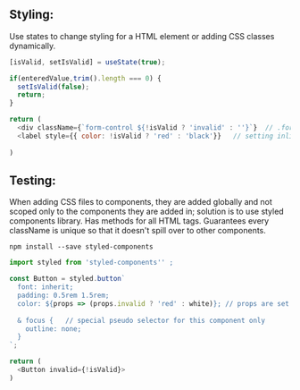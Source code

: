 ## Styling:
Use states to change styling for a HTML element or adding CSS classes dynamically.
```javascript
[isValid, setIsValid] = useState(true);

if(enteredValue,trim().length === 0) {
  setIsValid(false);
  return;
}

return (
  <div className={`form-control ${!isValid ? 'invalid' : ''}`}  // .form-control.invalid is a CSS class
  <label style={{ color: !isValid ? 'red' : 'black'}}   // setting inline 
  
)
```
## Testing:
When adding CSS files to components, they are added globally and not scoped only to the components they are added in; solution is to use styled components library. Has methods for all HTML tags. Guarantees every className is unique so that it doesn't spill over to other components.
```
npm install --save styled-components
```
```javascript
import styled from 'styled-components'' ;

const Button = styled.button`
  font: inherit;
  padding: 0.5rem 1.5rem;
  color: ${props => (props.invalid ? 'red' : white)}; // props are set in JSX styled component
  
  & focus {   // special pseudo selector for this component only
    outline: none;
  }
`; 

return (
  <Button invalid={!isValid}>
)
```
